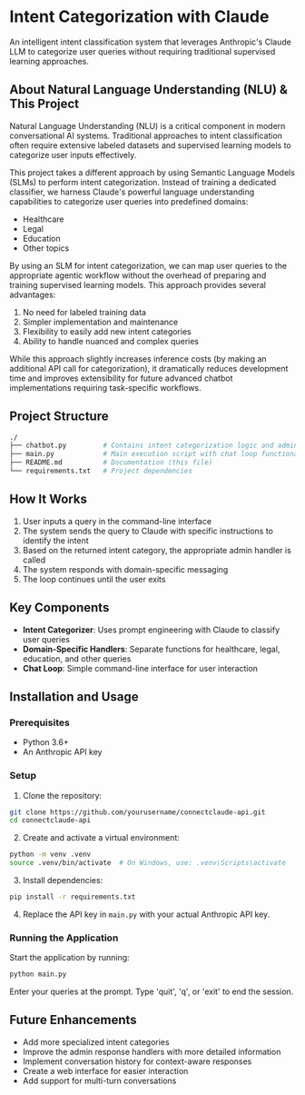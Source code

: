 # Intent Categorization with Claude

An intelligent intent classification system that leverages Anthropic's Claude LLM to categorize user queries without requiring traditional supervised learning approaches.

## About Natural Language Understanding (NLU) & This Project

Natural Language Understanding (NLU) is a critical component in modern conversational AI systems. Traditional approaches to intent classification often require extensive labeled datasets and supervised learning models to categorize user inputs effectively.

This project takes a different approach by using Semantic Language Models (SLMs) to perform intent categorization. Instead of training a dedicated classifier, we harness Claude's powerful language understanding capabilities to categorize user queries into predefined domains:
- Healthcare
- Legal
- Education
- Other topics

By using an SLM for intent categorization, we can map user queries to the appropriate agentic workflow without the overhead of preparing and training supervised learning models. This approach provides several advantages:

1. No need for labeled training data
2. Simpler implementation and maintenance
3. Flexibility to easily add new intent categories
4. Ability to handle nuanced and complex queries

While this approach slightly increases inference costs (by making an additional API call for categorization), it dramatically reduces development time and improves extensibility for future advanced chatbot implementations requiring task-specific workflows.

## Project Structure

```bash
./
├── chatbot.py         # Contains intent categorization logic and admin response functions
├── main.py            # Main execution script with chat loop functionality
├── README.md          # Documentation (this file)
└── requirements.txt   # Project dependencies
```

## How It Works

1. User inputs a query in the command-line interface
2. The system sends the query to Claude with specific instructions to identify the intent
3. Based on the returned intent category, the appropriate admin handler is called
4. The system responds with domain-specific messaging
5. The loop continues until the user exits

## Key Components

- **Intent Categorizer**: Uses prompt engineering with Claude to classify user queries
- **Domain-Specific Handlers**: Separate functions for healthcare, legal, education, and other queries
- **Chat Loop**: Simple command-line interface for user interaction

## Installation and Usage

### Prerequisites
- Python 3.6+
- An Anthropic API key

### Setup

1. Clone the repository:
```bash
git clone https://github.com/yourusername/connectclaude-api.git
cd connectclaude-api
```

2. Create and activate a virtual environment:
```bash
python -m venv .venv
source .venv/bin/activate  # On Windows, use: .venv\Scripts\activate
```

3. Install dependencies:
```bash
pip install -r requirements.txt
```

4. Replace the API key in `main.py` with your actual Anthropic API key.

### Running the Application

Start the application by running:
```bash
python main.py
```

Enter your queries at the prompt. Type 'quit', 'q', or 'exit' to end the session.

## Future Enhancements

- Add more specialized intent categories
- Improve the admin response handlers with more detailed information
- Implement conversation history for context-aware responses
- Create a web interface for easier interaction
- Add support for multi-turn conversations
